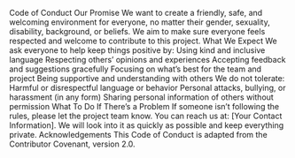 Code of Conduct
Our Promise
We want to create a friendly, safe, and welcoming environment for everyone, no matter their gender, sexuality, disability, background, or beliefs. We aim to make sure everyone feels respected and welcome to contribute to this project.
What We Expect
We ask everyone to help keep things positive by:
Using kind and inclusive language
Respecting others’ opinions and experiences
Accepting feedback and suggestions gracefully
Focusing on what’s best for the team and project
Being supportive and understanding with others
We do not tolerate:
Harmful or disrespectful language or behavior
Personal attacks, bullying, or harassment (in any form)
Sharing personal information of others without permission
What To Do If There’s a Problem
If someone isn’t following the rules, please let the project team know. You can reach us at: [Your Contact Information]. We will look into it as quickly as possible and keep everything private.
Acknowledgements
This Code of Conduct is adapted from the Contributor Covenant, version 2.0.